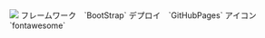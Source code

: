 <img src="https://xtraveler.github.io/LP/media/logo.png">  
フレームワーク　`BootStrap`  
デプロイ　`GitHubPages`  
アイコン　`fontawesome`  
